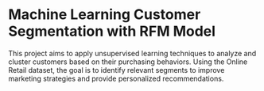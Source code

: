 # Machine Learning Customer Segmentation with RFM Model
This project aims to apply unsupervised learning techniques to analyze and cluster customers based on their purchasing behaviors. Using the Online Retail dataset, the goal is to identify relevant segments to improve marketing strategies and provide personalized recommendations.
